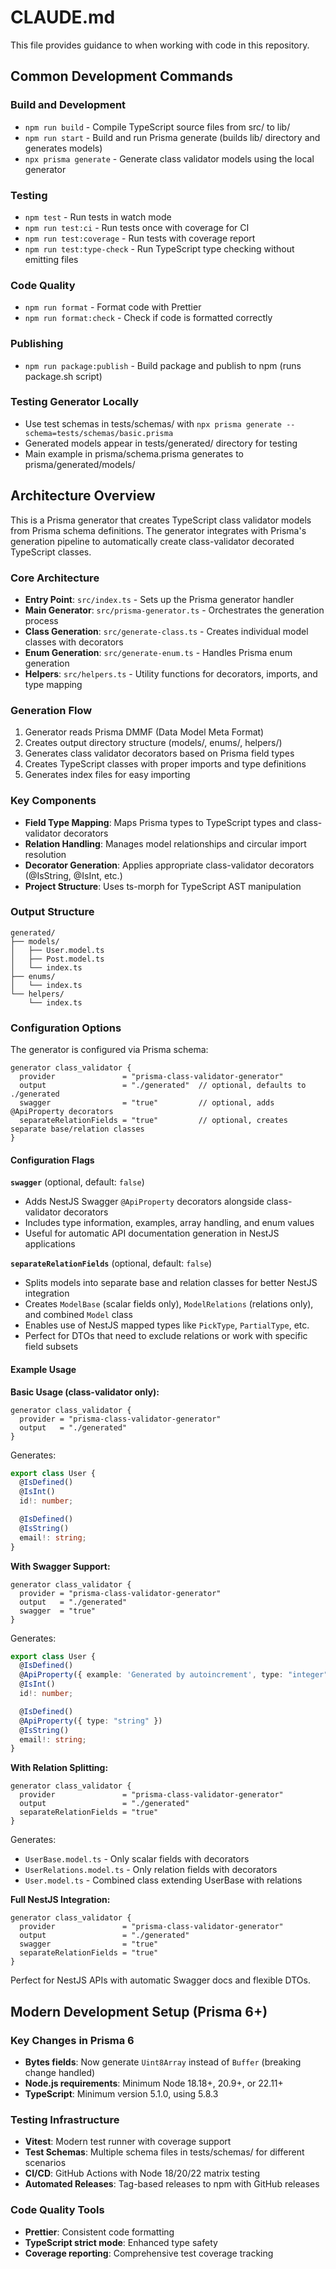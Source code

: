 # CLAUDE.md

This file provides guidance to when working with code in this repository.

## Common Development Commands

### Build and Development
- `npm run build` - Compile TypeScript source files from src/ to lib/
- `npm run start` - Build and run Prisma generate (builds lib/ directory and generates models)
- `npx prisma generate` - Generate class validator models using the local generator

### Testing
- `npm test` - Run tests in watch mode
- `npm run test:ci` - Run tests once with coverage for CI
- `npm run test:coverage` - Run tests with coverage report
- `npm run test:type-check` - Run TypeScript type checking without emitting files

### Code Quality
- `npm run format` - Format code with Prettier
- `npm run format:check` - Check if code is formatted correctly

### Publishing
- `npm run package:publish` - Build package and publish to npm (runs package.sh script)

### Testing Generator Locally
- Use test schemas in tests/schemas/ with `npx prisma generate --schema=tests/schemas/basic.prisma`
- Generated models appear in tests/generated/ directory for testing
- Main example in prisma/schema.prisma generates to prisma/generated/models/

## Architecture Overview

This is a Prisma generator that creates TypeScript class validator models from Prisma schema definitions. The generator integrates with Prisma's generation pipeline to automatically create class-validator decorated TypeScript classes.

### Core Architecture
- **Entry Point**: `src/index.ts` - Sets up the Prisma generator handler
- **Main Generator**: `src/prisma-generator.ts` - Orchestrates the generation process
- **Class Generation**: `src/generate-class.ts` - Creates individual model classes with decorators
- **Enum Generation**: `src/generate-enum.ts` - Handles Prisma enum generation
- **Helpers**: `src/helpers.ts` - Utility functions for decorators, imports, and type mapping

### Generation Flow
1. Generator reads Prisma DMMF (Data Model Meta Format)
2. Creates output directory structure (models/, enums/, helpers/)
3. Generates class validator decorators based on Prisma field types
4. Creates TypeScript classes with proper imports and type definitions
5. Generates index files for easy importing

### Key Components
- **Field Type Mapping**: Maps Prisma types to TypeScript types and class-validator decorators
- **Relation Handling**: Manages model relationships and circular import resolution
- **Decorator Generation**: Applies appropriate class-validator decorators (@IsString, @IsInt, etc.)
- **Project Structure**: Uses ts-morph for TypeScript AST manipulation

### Output Structure
```
generated/
├── models/
│   ├── User.model.ts
│   ├── Post.model.ts
│   └── index.ts
├── enums/
│   └── index.ts
└── helpers/
    └── index.ts
```

### Configuration Options

The generator is configured via Prisma schema:
```prisma
generator class_validator {
  provider               = "prisma-class-validator-generator"
  output                 = "./generated"  // optional, defaults to ./generated
  swagger                = "true"         // optional, adds @ApiProperty decorators
  separateRelationFields = "true"         // optional, creates separate base/relation classes
}
```

#### Configuration Flags

**`swagger`** (optional, default: `false`)
- Adds NestJS Swagger `@ApiProperty` decorators alongside class-validator decorators
- Includes type information, examples, array handling, and enum values
- Useful for automatic API documentation generation in NestJS applications

**`separateRelationFields`** (optional, default: `false`)
- Splits models into separate base and relation classes for better NestJS integration
- Creates `ModelBase` (scalar fields only), `ModelRelations` (relations only), and combined `Model` class
- Enables use of NestJS mapped types like `PickType`, `PartialType`, etc.
- Perfect for DTOs that need to exclude relations or work with specific field subsets

#### Example Usage

**Basic Usage (class-validator only):**
```prisma
generator class_validator {
  provider = "prisma-class-validator-generator"
  output   = "./generated"
}
```
Generates:
```typescript
export class User {
  @IsDefined()
  @IsInt()
  id!: number;

  @IsDefined()
  @IsString()
  email!: string;
}
```

**With Swagger Support:**
```prisma
generator class_validator {
  provider = "prisma-class-validator-generator"
  output   = "./generated"
  swagger  = "true"
}
```
Generates:
```typescript
export class User {
  @IsDefined()
  @ApiProperty({ example: 'Generated by autoincrement', type: "integer" })
  @IsInt()
  id!: number;

  @IsDefined()
  @ApiProperty({ type: "string" })
  @IsString()
  email!: string;
}
```

**With Relation Splitting:**
```prisma
generator class_validator {
  provider               = "prisma-class-validator-generator"
  output                 = "./generated"
  separateRelationFields = "true"
}
```
Generates:
- `UserBase.model.ts` - Only scalar fields with decorators
- `UserRelations.model.ts` - Only relation fields with decorators  
- `User.model.ts` - Combined class extending UserBase with relations

**Full NestJS Integration:**
```prisma
generator class_validator {
  provider               = "prisma-class-validator-generator"
  output                 = "./generated"
  swagger                = "true"
  separateRelationFields = "true"
}
```
Perfect for NestJS APIs with automatic Swagger docs and flexible DTOs.

## Modern Development Setup (Prisma 6+)

### Key Changes in Prisma 6
- **Bytes fields**: Now generate `Uint8Array` instead of `Buffer` (breaking change handled)
- **Node.js requirements**: Minimum Node 18.18+, 20.9+, or 22.11+
- **TypeScript**: Minimum version 5.1.0, using 5.8.3

### Testing Infrastructure
- **Vitest**: Modern test runner with coverage support
- **Test Schemas**: Multiple schema files in tests/schemas/ for different scenarios
- **CI/CD**: GitHub Actions with Node 18/20/22 matrix testing
- **Automated Releases**: Tag-based releases to npm with GitHub releases

### Code Quality Tools
- **Prettier**: Consistent code formatting
- **TypeScript strict mode**: Enhanced type safety
- **Coverage reporting**: Comprehensive test coverage tracking
